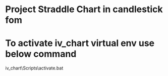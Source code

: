 # Project Straddle Chart in candlestick fom

# To activate iv_chart virtual env use below command
iv_chart\Scripts\activate.bat


